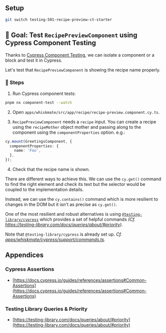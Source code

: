 ## Setup

```sh
git switch testing-501-recipe-preview-ct-starter
```

## 🎯 Goal: Test `RecipePreviewComponent` using Cypress Component Testing

Thanks to [Cypress Component Testing](https://docs.cypress.io/guides/component-testing/introduction), we can isolate a component or a block and test it in Cypress.

Let's test that `RecipePreviewComponent` is showing the recipe name properly.

### 📝 Steps

1. Run Cypress component tests:

```sh
pnpm nx component-test --watch
```

2. Open `apps/whiskmate/src/app/recipe/recipe-preview.component.cy.ts`.

3. `RecipePreviewComponent` needs a `recipe` input. You can create a recipe using the `recipeMother` object mother and passing along to the component using the `componentProperties` option. e.g.:

```ts
cy.mount(GreetingsComponent, {
  componentProperties: {
    name: 'Foo',
  },
});
```

4. Check that the recipe name is shown.

There are different ways to achieve this. We can use the `cy.get()` command to find the right element and check its text but the selector would be coupled to the implementation details.

Instead, we can use the `cy.contains()` command which is more resilient to changes in the DOM but it isn't as precise as `cy.get()`.

One of the most resilient and robust alternatives is using [`@testing-library/cypress`](https://github.com/testing-library/cypress-testing-library) which provides a set of helpful commands _(Cf. https://testing-library.com/docs/queries/about/#priority)_.

Note that `@testing-library/cypress` is already set up. _Cf. [apps/whiskmate/cypress/support/commands.ts](../apps/whiskmate/cypress/support/commands.ts)._

## Appendices

### Cypress Assertions

- [https://docs.cypress.io/guides/references/assertions#Common-Assertions](https://docs.cypress.io/guides/references/assertions#Common-Assertions)

### Testing Library Queries & Priority

- [https://testing-library.com/docs/queries/about/#priority](https://testing-library.com/docs/queries/about/#priority)
